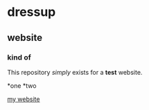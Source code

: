 # dressup
## website
### kind of

This repository _simply_ exists for a **test** website.

*one
*two

[my website](gmail.com)
